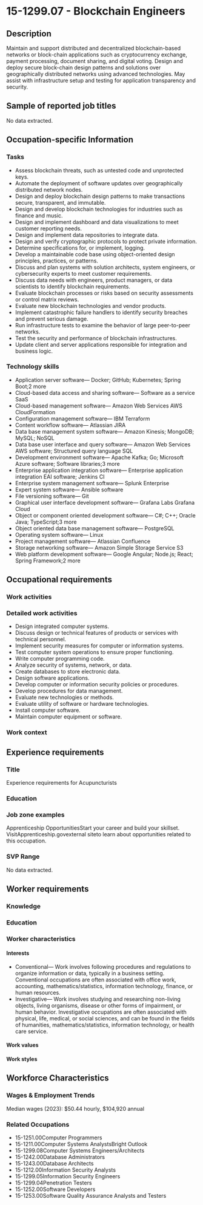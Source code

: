 # 15-1299.07 - Blockchain Engineers

## Description
Maintain and support distributed and decentralized blockchain-based networks or block-chain applications such as cryptocurrency exchange, payment processing, document sharing, and digital voting. Design and deploy secure block-chain design patterns and solutions over geographically distributed networks using advanced technologies. May assist with infrastructure setup and testing for application transparency and security.

## Sample of reported job titles
No data extracted.

## Occupation-specific Information
### Tasks
- Assess blockchain threats, such as untested code and unprotected keys.
- Automate the deployment of software updates over geographically distributed network nodes.
- Design and deploy blockchain design patterns to make transactions secure, transparent, and immutable.
- Design and develop blockchain technologies for industries such as finance and music.
- Design and implement dashboard and data visualizations to meet customer reporting needs.
- Design and implement data repositories to integrate data.
- Design and verify cryptographic protocols to protect private information.
- Determine specifications for, or implement, logging.
- Develop a maintainable code base using object-oriented design principles, practices, or patterns.
- Discuss and plan systems with solution architects, system engineers, or cybersecurity experts to meet customer requirements.
- Discuss data needs with engineers, product managers, or data scientists to identify blockchain requirements.
- Evaluate blockchain processes or risks based on security assessments or control matrix reviews.
- Evaluate new blockchain technologies and vendor products.
- Implement catastrophic failure handlers to identify security breaches and prevent serious damage.
- Run infrastructure tests to examine the behavior of large peer-to-peer networks.
- Test the security and performance of blockchain infrastructures.
- Update client and server applications responsible for integration and business logic.

### Technology skills
- Application server software— Docker; GitHub; Kubernetes; Spring Boot;2 more
- Cloud-based data access and sharing software— Software as a service SaaS
- Cloud-based management software— Amazon Web Services AWS CloudFormation
- Configuration management software— IBM Terraform
- Content workflow software— Atlassian JIRA
- Data base management system software— Amazon Kinesis; MongoDB; MySQL; NoSQL
- Data base user interface and query software— Amazon Web Services AWS software; Structured query language SQL
- Development environment software— Apache Kafka; Go; Microsoft Azure software; Software libraries;3 more
- Enterprise application integration software— Enterprise application integration EAI software; Jenkins CI
- Enterprise system management software— Splunk Enterprise
- Expert system software— Ansible software
- File versioning software— Git
- Graphical user interface development software— Grafana Labs Grafana Cloud
- Object or component oriented development software— C#; C++; Oracle Java; TypeScript;3 more
- Object oriented data base management software— PostgreSQL
- Operating system software— Linux
- Project management software— Atlassian Confluence
- Storage networking software— Amazon Simple Storage Service S3
- Web platform development software— Google Angular; Node.js; React; Spring Framework;2 more

## Occupational requirements
### Work activities


### Detailed work activities
- Design integrated computer systems.
- Discuss design or technical features of products or services with technical personnel.
- Implement security measures for computer or information systems.
- Test computer system operations to ensure proper functioning.
- Write computer programming code.
- Analyze security of systems, network, or data.
- Create databases to store electronic data.
- Design software applications.
- Develop computer or information security policies or procedures.
- Develop procedures for data management.
- Evaluate new technologies or methods.
- Evaluate utility of software or hardware technologies.
- Install computer software.
- Maintain computer equipment or software.

### Work context


## Experience requirements
### Title
Experience requirements for Acupuncturists

### Education


### Job zone examples
Apprenticeship OpportunitiesStart your career and build your skillset. VisitApprenticeship.govexternal siteto learn about opportunities related to this occupation.

### SVP Range
No data extracted.

## Worker requirements
### Knowledge


### Education


### Worker characteristics
#### Interests
- Conventional— Work involves following procedures and regulations to organize information or data, typically in a business setting. Conventional occupations are often associated with office work, accounting, mathematics/statistics, information technology, finance, or human resources.
- Investigative— Work involves studying and researching non-living objects, living organisms, disease or other forms of impairment, or human behavior. Investigative occupations are often associated with physical, life, medical, or social sciences, and can be found in the fields of humanities, mathematics/statistics, information technology, or health care service.

#### Work values


#### Work styles


## Workforce Characteristics
### Wages & Employment Trends
Median wages (2023): $50.44 hourly, $104,920 annual

### Related Occupations
- 15-1251.00Computer Programmers
- 15-1211.00Computer Systems AnalystsBright Outlook
- 15-1299.08Computer Systems Engineers/Architects
- 15-1242.00Database Administrators
- 15-1243.00Database Architects
- 15-1212.00Information Security Analysts
- 15-1299.05Information Security Engineers
- 15-1299.04Penetration Testers
- 15-1252.00Software Developers
- 15-1253.00Software Quality Assurance Analysts and Testers